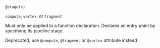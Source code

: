 ```wgsl
@stage(s)
```

`compute`, `vertex`, or `fragment`

Must only be applied to a function declaration.
Declares an entry point by specifying its pipeline stage.

Deprecated, use `@compute`, `@fragment` or `@vertex` attribute instead